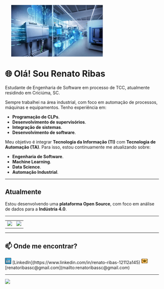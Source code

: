 <div style="display: flex; align-items: center; margin-bottom: 10px;">
    <img src="./images/siemens.jpg" width="300" align="right" style="margin-left: 20px;">
</div>

# 🌐 Olá! Sou Renato Ribas  
Estudante de Engenharia de Software em processo de TCC, atualmente residindo em Criciúma, SC.

Sempre trabalhei na área industrial, com foco em automação de processos, máquinas e equipamentos. Tenho experiência em:  
- **Programação de CLPs**.  
- **Desenvolvimento de supervisórios**.  
- **Integração de sistemas**.  
- **Desenvolvimento de software**.  

Meu objetivo é integrar **Tecnologia da Informação (TI)** com **Tecnologia de Automação (TA)**. Para isso, estou continuamente me atualizando sobre:  
- **Engenharia de Software**.  
- **Machine Learning**.  
- **Data Science**.  
- **Automação Industrial**.  

---

## **Atualmente**
Estou desenvolvendo uma **plataforma Open Source**, com foco em análise de dados para a **Indústria 4.0**.  

---

<div align="center">
<table>
    <tr>
        <td><img width="400px" src="https://github-readme-stats.vercel.app/api/top-langs/?username=RenatoRibas&hide=html&layout=compact&theme=radical" /></td>
        <td><img width="495px" src="https://github-readme-stats.vercel.app/api?username=RenatoRibas&theme=radical" /></td>
    </tr>   
</table>
</div>

---

## **📫 Onde me encontrar?**

<a href="https://www.linkedin.com/in/renato-ribas-12112a145" style="text-decoration: none;">
<img src="./images/linkedin.png" width="20" alt="LinkedIn Icon"></a>  
[LinkedIn](https://www.linkedin.com/in/renato-ribas-12112a145)  

<a href="mailto:renatoribassc@gmail.com" style="text-decoration: none;">
<img src="./images/email.png" width="20" alt="Email Icon"></a>  
[renatoribassc@gmail.com](mailto:renatoribassc@gmail.com)  

---

![](https://komarev.com/ghpvc/?username=RenatoRibas&color=blue&style=flat)
